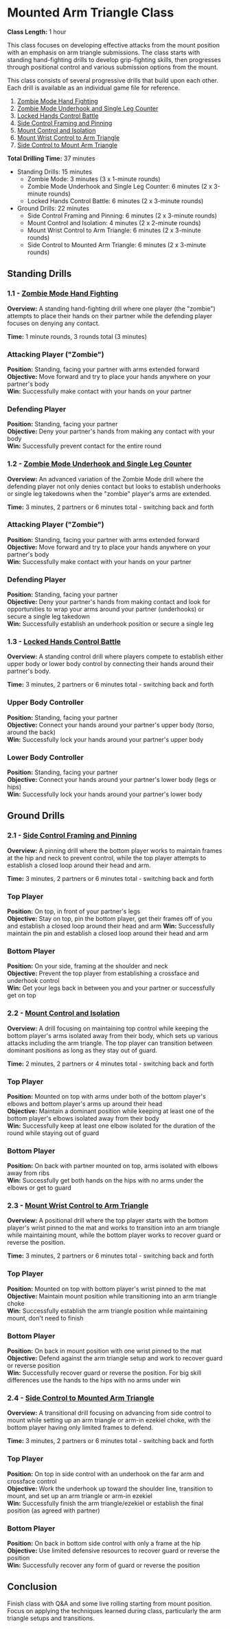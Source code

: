 # Mounted Arm Triangle Class
**Class Length:** 1 hour

This class focuses on developing effective attacks from the mount position with an emphasis on arm triangle submissions. The class starts with standing hand-fighting drills to develop grip-fighting skills, then progresses through positional control and various submission options from the mount.

This class consists of several progressive drills that build upon each other. Each drill is available as an individual game file for reference.

1. [Zombie Mode Hand Fighting](https://mennlo.github.io/grappling-games/md-viewer.html?file=games/standing/zombie-mode.md)
2. [Zombie Mode Underhook and Single Leg Counter](https://mennlo.github.io/grappling-games/md-viewer.html?file=games/standing/zombie-mode-underhook-single-leg-counter.md)
3. [Locked Hands Control Battle](https://mennlo.github.io/grappling-games/md-viewer.html?file=games/standing/locked-hands-control-battle.md)
4. [Side Control Framing and Pinning](https://mennlo.github.io/grappling-games/md-viewer.html?file=games/pinning/side-control-framing-and-pinning.md)
5. [Mount Control and Isolation](https://mennlo.github.io/grappling-games/md-viewer.html?file=games/pinning/mount/mount-control-isolation.md)
6. [Mount Wrist Control to Arm Triangle](https://mennlo.github.io/grappling-games/md-viewer.html?file=games/pinning/mount/mount-wrist-control-arm-triangle.md)
7. [Side Control to Mount Arm Triangle](https://mennlo.github.io/grappling-games/md-viewer.html?file=games/pinning/side-control-arm-triangle-setup.md)

**Total Drilling Time:** 37 minutes
- Standing Drills: 15 minutes
  - Zombie Mode: 3 minutes (3 x 1-minute rounds)
  - Zombie Mode Underhook and Single Leg Counter: 6 minutes (2 x 3-minute rounds)
  - Locked Hands Control Battle: 6 minutes (2 x 3-minute rounds)
- Ground Drills: 22 minutes
  - Side Control Framing and Pinning: 6 minutes (2 x 3-minute rounds)
  - Mount Control and Isolation: 4 minutes (2 x 2-minute rounds)
  - Mount Wrist Control to Arm Triangle: 6 minutes (2 x 3-minute rounds)
  - Side Control to Mounted Arm Triangle: 6 minutes (2 x 3-minute rounds)

## Standing Drills

### 1.1 - [Zombie Mode Hand Fighting](https://mennlo.github.io/grappling-games/md-viewer.html?file=games/standing/zombie-mode.md)

**Overview:** A standing hand-fighting drill where one player (the "zombie") attempts to place their hands on their partner while the defending player focuses on denying any contact.

**Time:** 1 minute rounds, 3 rounds total (3 minutes)

### Attacking Player ("Zombie")
**Position:** Standing, facing your partner with arms extended forward  
**Objective:** Move forward and try to place your hands anywhere on your partner's body  
**Win:** Successfully make contact with your hands on your partner  

### Defending Player
**Position:** Standing, facing your partner  
**Objective:** Deny your partner's hands from making any contact with your body  
**Win:** Successfully prevent contact for the entire round  

### 1.2 - [Zombie Mode Underhook and Single Leg Counter](https://mennlo.github.io/grappling-games/md-viewer.html?file=games/standing/zombie-mode-underhook-single-leg-counter.md)

**Overview:** An advanced variation of the Zombie Mode drill where the defending player not only denies contact but looks to establish underhooks or single leg takedowns when the "zombie" player's arms are extended.

**Time:** 3 minutes, 2 partners or 6 minutes total - switching back and forth

### Attacking Player ("Zombie")
**Position:** Standing, facing your partner with arms extended forward  
**Objective:** Move forward and try to place your hands anywhere on your partner's body  
**Win:** Successfully make contact with your hands on your partner  

### Defending Player
**Position:** Standing, facing your partner  
**Objective:** Deny your partner's hands from making contact and look for opportunities to wrap your arms around your partner (underhooks) or secure a single leg takedown  
**Win:** Successfully establish an underhook position or secure a single leg  

### 1.3 - [Locked Hands Control Battle](https://mennlo.github.io/grappling-games/md-viewer.html?file=games/standing/locked-hands-control-battle.md)

**Overview:** A standing control drill where players compete to establish either upper body or lower body control by connecting their hands around their partner's body.

**Time:** 3 minutes, 2 partners or 6 minutes total - switching back and forth

### Upper Body Controller
**Position:** Standing, facing your partner  
**Objective:** Connect your hands around your partner's upper body (torso, around the back)  
**Win:** Successfully lock your hands around your partner's upper body  

### Lower Body Controller
**Position:** Standing, facing your partner  
**Objective:** Connect your hands around your partner's lower body (legs or hips)  
**Win:** Successfully lock your hands around your partner's lower body  

## Ground Drills

### 2.1 - [Side Control Framing and Pinning](https://mennlo.github.io/grappling-games/md-viewer.html?file=games/pinning/side-control-framing-and-pinning.md)

**Overview:** A pinning drill where the bottom player works to maintain frames at the hip and neck to prevent control, while the top player attempts to establish a closed loop around their head and arm.

**Time:** 3 minutes, 2 partners or 6 minutes total - switching back and forth

### Top Player
**Position:** On top, in front of your partner's legs  
**Objective:** Stay on top, pin the bottom player, get their frames off of you and establish a closed loop around their head and arm 
**Win:** Successfully maintain the pin and establish a closed loop around their head and arm 

### Bottom Player
**Position:** On your side, framing at the shoulder and neck  
**Objective:** Prevent the top player from establishing a crossface and underhook control  
**Win:** Get your legs back in between you and your partner or successfully get on top  

### 2.2 - [Mount Control and Isolation](https://mennlo.github.io/grappling-games/md-viewer.html?file=games/pinning/mount/mount-control-isolation.md)

**Overview:** A drill focusing on maintaining top control while keeping the bottom player's arms isolated away from their body, which sets up various attacks including the arm triangle. The top player can transition between dominant positions as long as they stay out of guard.

**Time:** 2 minutes, 2 partners or 4 minutes total - switching back and forth

### Top Player
**Position:** Mounted on top with arms under both of the bottom player's elbows and bottom player's arms up around their head  
**Objective:** Maintain a dominant position while keeping at least one of the bottom player's elbows isolated away from their body  
**Win:** Successfully keep at least one elbow isolated for the duration of the round while staying out of guard  

### Bottom Player
**Position:** On back with partner mounted on top, arms isolated with elbows away from ribs  
**Win:** Successfully get both hands on the hips with no arms under the elbows or get to guard

### 2.3 - [Mount Wrist Control to Arm Triangle](https://mennlo.github.io/grappling-games/md-viewer.html?file=games/pinning/mount/mount-wrist-control-arm-triangle.md)

**Overview:** A positional drill where the top player starts with the bottom player's wrist pinned to the mat and works to transition into an arm triangle while maintaining mount, while the bottom player works to recover guard or reverse the position.

**Time:** 3 minutes, 2 partners or 6 minutes total - switching back and forth

### Top Player
**Position:** Mounted on top with bottom player's wrist pinned to the mat  
**Objective:** Maintain mount position while transitioning into an arm triangle choke  
**Win:** Successfully establish the arm triangle position while maintaining mount, don't need to finish

### Bottom Player
**Position:** On back in mount position with one wrist pinned to the mat  
**Objective:** Defend against the arm triangle setup and work to recover guard or reverse position  
**Win:** Successfully recover guard or reverse the position. For big skill differences use the hands to the hips with no arms under win

### 2.4 - [Side Control to Mounted Arm Triangle](https://mennlo.github.io/grappling-games/md-viewer.html?file=games/pinning/side-control-arm-triangle-setup.md)

**Overview:** A transitional drill focusing on advancing from side control to mount while setting up an arm triangle or arm-in ezekiel choke, with the bottom player having only limited frames to defend.

**Time:** 3 minutes, 2 partners or 6 minutes total - switching back and forth

### Top Player
**Position:** On top in side control with an underhook on the far arm and crossface control  
**Objective:** Work the underhook up toward the shoulder line, transition to mount, and set up an arm triangle or arm-in ezekiel  
**Win:** Successfully finish the arm triangle/ezekiel or establish the final position (as agreed with partner)  

### Bottom Player
**Position:** On back in bottom side control with only a frame at the hip  
**Objective:** Use limited defensive resources to recover guard or reverse the position  
**Win:** Successfully recover any form of guard or reverse the position  


## Conclusion
Finish class with Q&A and some live rolling starting from mount position. Focus on applying the techniques learned during class, particularly the arm triangle setups and transitions.
